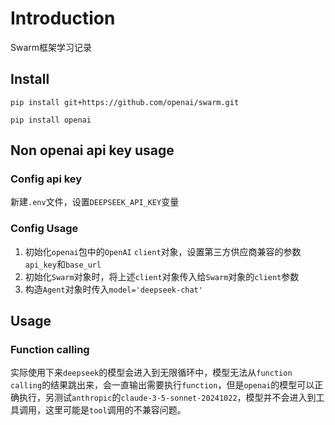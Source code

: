 # Introduction

Swarm框架学习记录

## Install

`pip install git+https://github.com/openai/swarm.git`

`pip install openai`

## Non openai api key usage

### Config api key

新建`.env`文件，设置`DEEPSEEK_API_KEY`变量

### Config Usage

1. 初始化`openai`包中的`OpenAI` `client`对象，设置第三方供应商兼容的参数`api_key`和`base_url`
2. 初始化`Swarm`对象时，将上述`client`对象传入给`Swarm`对象的`client`参数
3. 构造`Agent`对象时传入`model='deepseek-chat'`

## Usage

### Function calling

实际使用下来`deepseek`的模型会进入到无限循环中，模型无法从`function calling`的结果跳出来，会一直输出需要执行`function`，但是`openai`的模型可以正确执行，另测试`anthropic`的`claude-3-5-sonnet-20241022`，模型并不会进入到工具调用，这里可能是`tool`调用的不兼容问题。
